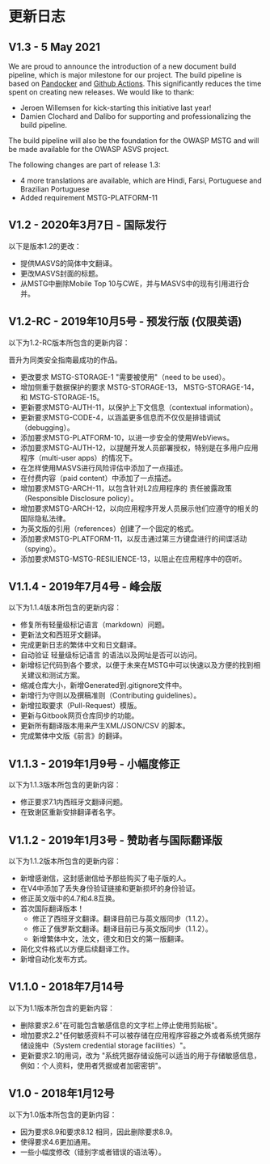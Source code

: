 # 更新日志

## V1.3 - 5 May 2021

We are proud to announce the introduction of a new document build pipeline, which is major milestone for our project. The build pipeline is based on [Pandocker](https://github.com/dalibo/pandocker) and [Github Actions](https://github.com/OWASP/owasp-masvs/tree/master/.github/workflows). This significantly reduces the time spent on creating new releases. We would like to thank:

- Jeroen Willemsen for kick-starting this initiative last year!
- Damien Clochard and Dalibo for supporting and professionalizing the build pipeline.

The build pipeline will also be the foundation for the OWASP MSTG and will be made available for the OWASP ASVS project.

The following changes are part of release 1.3:

- 4 more translations are available, which are Hindi, Farsi, Portuguese and Brazilian Portuguese
- Added requirement MSTG-PLATFORM-11

## V1.2 - 2020年3月7日 - 国际发行

以下是版本1.2的更改：

- 提供MASVS的简体中文翻译。
- 更改MASVS封面的标题。
- 从MSTG中删除Mobile Top 10与CWE，并与MASVS中的现有引用进行合并。

## V1.2-RC - 2019年10月5号 - 预发行版 (仅限英语)

以下为1.2-RC版本所包含的更新内容：

晋升为同类安全指南最成功的作品。

- 更改要求 MSTG-STORAGE-1 "需要被使用"（need to be used）。
- 增加侧重于数据保护的要求 MSTG-STORAGE-13， MSTG-STORAGE-14， 和 MSTG-STORAGE-15。
- 更新要求MSTG-AUTH-11，以保护上下文信息（contextual information）。
- 更新要求MSTG-CODE-4，以涵盖更多信息而不仅仅是排错调试（debugging）。
- 添加要求MSTG-PLATFORM-10，以进一步安全的使用WebViews。
- 添加要求MSTG-AUTH-12，以提醒开发人员部署授权，特别是在多用户应用程序（multi-user apps）的情况下。
- 在怎样使用MASVS进行风险评估中添加了一点描述。
- 在付费内容（paid content）中添加了一点描述。
- 增加要求MSTG-ARCH-11，以包含针对L2应用程序的 责任披露政策（Responsible Disclosure policy）。
- 增加要求MSTG-ARCH-12，以向应用程序开发人员展示他们应遵守的相关的国际隐私法律。
- 为英文版的引用（references）创建了一个固定的格式。
- 添加要求MSTG-PLATFORM-11，以反击通过第三方键盘进行的间谍活动（spying）。
- 添加要求MSTG-MSTG-RESILIENCE-13，以阻止在应用程序中的窃听。

## V1.1.4 - 2019年7月4号 - 峰会版

以下为1.1.4版本所包含的更新内容：

- 修复所有轻量级标记语言（markdown）问题。
- 更新法文和西班牙文翻译。
- 完成更新日志的繁体中文和日文翻译。
- 自动验证 轻量级标记语言 的语法以及网址是否可以访问。
- 新增标记代码到各个要求，以便于未来在MSTG中可以快速以及方便的找到相关建议和测试方案。
- 缩减仓库大小，新增Generated到.gitignore文件中。
- 新增行为守则以及撰稿准则（Contributing guidelines）。
- 新增拉取要求（Pull-Request）模版。
- 更新与Gitbook网页仓库同步的功能。
- 更新所有翻译版本用来产生XML/JSON/CSV 的脚本。
- 完成繁体中文版《前言》的翻译。

## V1.1.3 - 2019年1月9号 - 小幅度修正

以下为1.1.3版本所包含的更新内容：

- 修正要求7.1内西班牙文翻译问题。
- 在致谢区重新安排翻译者名字。

## V1.1.2 - 2019年1月3号 - 赞助者与国际翻译版

以下为1.1.2版本所包含的更新内容：

- 新增感谢信，这封感谢信给予那些购买了电子版的人。
- 在V4中添加了丢失身份验证链接和更新损坏的身份验证。
- 修正英文版中的4.7和4.8互换。
- 首次国际翻译版本！
  - 修正了西班牙文翻译。翻译目前已与英文版同步（1.1.2）。
  - 修正了俄罗斯文翻译。翻译目前已与英文版同步（1.1.2）。
  - 新增繁体中文，法文，德文和日文的第一版翻译。
- 简化文件格式以方便后续翻译工作。
- 新增自动化发布方式。

## V1.1.0 - 2018年7月14号

以下为1.1版本所包含的更新内容：

- 删除要求2.6"在可能包含敏感信息的文字栏上停止使用剪贴板"。
- 增加要求2.2"任何敏感资料不可以被存储在应用程序容器之外或者系统凭据存储设施中（System credential storage facilities）"。
- 更新要求2.1的用词，改为 "系统凭据存储设施可以适当的用于存储敏感信息，例如：个人资料，使用者凭据或者加密密钥"。

## V1.0 - 2018年1月12号

以下为1.0版本所包含的更新内容：

- 因为要求8.9和要求8.12 相同，因此删除要求8.9。
- 使得要求4.6更加通用。
- 一些小幅度修改（错别字或者错误的语法等）。
